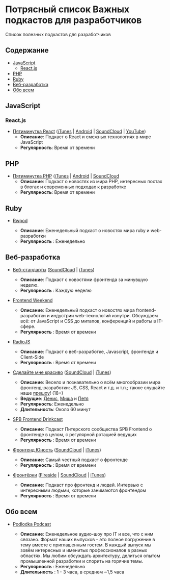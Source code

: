 # Потрясный список Важных подкастов для разработчиков

Список полезных подкастов для разработчиков 

## Содержание


* [JavaScript](#javascript)
  * [React.js](#reactjs)
* [PHP](#php)
* [Ruby](#ruby)
* [Веб-разработка](#Веб-разработка)
* [Обо всем](#Обо-всем)

## JavaScript

### React.js

* [Пятиминутка React](https://5minreact.ru/) ([iTunes](https://itunes.apple.com/ru/podcast/%D0%BF%D1%8F%D1%82%D0%B8%D0%BC%D0%B8%D0%BD%D1%83%D1%82%D0%BA%D0%B0-react/id1178897992?mt=2&at=1010lwCk) | [Android](http://www.subscribeonandroid.com./feeds.soundcloud.com/users/soundcloud:users:301264956/sounds.rss) | [SoundCloud](https://soundcloud.com/5minreact) | [YouTube](https://www.youtube.com/channel/UCtcMCp5GwNdQuloP4v5slfw/videos?view=0&sort=dd&flow=list))
  * **Описание**: Подкаст о React и смежных технологиях в мире JavaScript
  * **Регулярность**: Время от времени

## PHP

* [Пятиминутка PHP](https://5minphp.ru/) ([iTunes](https://itunes.apple.com/ru/podcast/patiminutka-php/id996423650) | [Android](http://www.subscribeonandroid.com./feeds.soundcloud.com/users/soundcloud:users:153519653/sounds.rss) | [SoundCloud](https://soundcloud.com/5minphp)
  * **Описание**: Подкаст о новостях из мира PHP, интересных постах в блогах и современных подходах к разработке
  * **Регулярность**: Время от времени

## Ruby

* [Rwpod](https://www.rwpod.com/)

  * **Описание**: Еженедельный подкаст о новостях мира ruby и web-разработки
  * **Регулярность** : Еженедельно

## Веб-разработка

* [Веб-стандарты](https://github.com/web-standards-ru/podcast) ([SoundCloud](https://soundcloud.com/web-standards) | [iTunes](https://itunes.apple.com/podcast/id1080500016))

  * **Описание**: Подкаст с новостями фронтенда за минувшую неделю.
  * **Регулярность** : Каждую неделю
  
* [Frontend Weekend](https://soundcloud.com/frontend-weekend)

  * **Описание**: Еженедельный подкаст о новостях мира frontend-разработки и индустрии web-технологий изнутри. Обсуждаем всё: от JavaScript и CSS до митапов, конференций и работы в IT-сфере.
  * **Регулярность** : Время от времени

* [RadioJS](https://radiojs.ru/)

  * **Описание**: Подкаст о веб-разработке, Javascript, фронтенде и Client-Side
  * **Регулярность** : Время от времени

* [Сделайте мне красиво](https://front.sexy) ([SoundCloud](https://soundcloud.com/begebot) | [iTunes](https://podcasts.apple.com/ru/podcast/%D1%81%D0%B4%D0%B5%D0%BB%D0%B0%D0%B9%D1%82%D0%B5-%D0%BC%D0%BD%D0%B5-%D0%BA%D1%80%D0%B0%D1%81%D0%B8%D0%B2%D0%BE/id1447645563))

  * **Описание**: Весело и познавательно о всём многообразии мира фронтенд-разработки: JS, CSS, React и т.д. и т.п.; также слушайте наше [прешоу](https://soundcloud.com/frontsexy-preshow)! (18+)
  * **Ведущие**: [Денис](https://twitter.com/begebot), [Миша](https://github.com/maxvektor) и [Петя](https://quasiyoke.me)
  * **Регулярность**: Еженедельно
  * **Длительность**: Около 60 минут
  
* [SPB Frontend Drinkcast](https://spb-frontend.ru/podcast/)

  * **Описание**: Подкаст Питерского сообщества SPB Frontend о фронтенде в целом, с регулярной ротацией ведущих
  * **Регулярность** : Время от времени
  
* [Фронтенд Юность](http://youknow.st/) ([SoundCloud](https://soundcloud.com/frontend_u) | [iTunes](https://itunes.apple.com/ru/podcast/%D1%84%D1%80%D0%BE%D0%BD%D1%82%D0%B5%D0%BD%D0%B4-%D1%8E%D0%BD%D0%BE%D1%81%D1%82%D1%8C-18/id1247192730))

  * **Описание**: Самый честный подкаст о фронтенде
  * **Регулярность** : Время от времени
  
* [Фронтёрки](http://fronterki.fm/) ([Fireside](https://fronterki.fireside.fm/) | [SoundCloud](https://soundcloud.com/fronterki) | [iTunes](https://itunes.apple.com/ru/podcast/%D1%84%D1%80%D0%BE%D0%BD%D1%82%D1%91%D1%80%D0%BA%D0%B8/id1215522954))

  * **Описание**: Подкаст про фронтенд и людей. Интервью с интересными людьми, которые занимаются фронтендом
  * **Регулярность** : Время от времени
  
## Обо всем

* [Podlodka Podcast](https://soundcloud.com/podlodka)

  * **Описание**: Eженедельное аудио-шоу про IT и все, что с ним связано. Формат наших выпусков - это полное погружение в тему вместе с приглашенным гостем. В каждый выпуск мы зовём интересных и именитых профессионалов в разных областях. Мы любим обсуждать архитектуру, делиться опытом промышленной разработки и спорить на горячие темы.
  * **Регулярность** : Еженедельно
  * **Длительность** : 1 - 3 часа, в среднем ~1,5 часа
